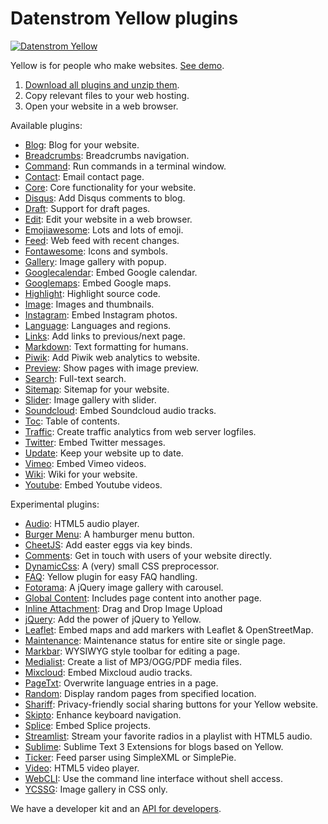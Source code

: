 Datenstrom Yellow plugins
=========================
[![Datenstrom Yellow](https://raw.githubusercontent.com/datenstrom/yellow-developers/master/media/images/datenstrom-yellow-en.jpg)](https://datenstrom.se/yellow/)

Yellow is for people who make websites. [See demo](https://developers.datenstrom.se/plugins/).

1. [Download all plugins and unzip them](https://github.com/datenstrom/yellow-plugins/archive/master.zip).  
2. Copy relevant files to your web hosting.  
3. Open your website in a web browser.

Available plugins:

* [Blog](https://github.com/datenstrom/yellow-plugins/tree/master/blog): 
  Blog for your website.
* [Breadcrumbs](https://github.com/datenstrom/yellow-plugins/tree/master/breadcrumbs): 
  Breadcrumbs navigation.
* [Command](https://github.com/datenstrom/yellow-plugins/tree/master/command): 
  Run commands in a terminal window.
* [Contact](https://github.com/datenstrom/yellow-plugins/tree/master/contact): 
  Email contact page.
* [Core](https://github.com/datenstrom/yellow-plugins/tree/master/core): 
  Core functionality for your website.
* [Disqus](https://github.com/datenstrom/yellow-plugins/tree/master/disqus): 
  Add Disqus comments to blog.
* [Draft](https://github.com/datenstrom/yellow-plugins/tree/master/draft): 
  Support for draft pages.
* [Edit](https://github.com/datenstrom/yellow-plugins/tree/master/edit): 
  Edit your website in a web browser.
* [Emojiawesome](https://github.com/datenstrom/yellow-plugins/tree/master/emojiawesome): 
  Lots and lots of emoji.
* [Feed](https://github.com/datenstrom/yellow-plugins/tree/master/feed): 
  Web feed with recent changes.
* [Fontawesome](https://github.com/datenstrom/yellow-plugins/tree/master/fontawesome): 
  Icons and symbols.
* [Gallery](https://github.com/datenstrom/yellow-plugins/tree/master/gallery): 
  Image gallery with popup.
* [Googlecalendar](https://github.com/datenstrom/yellow-plugins/tree/master/googlecalendar): 
  Embed Google calendar.
* [Googlemaps](https://github.com/datenstrom/yellow-plugins/tree/master/googlemaps): 
  Embed Google maps.
* [Highlight](https://github.com/datenstrom/yellow-plugins/tree/master/highlight): 
  Highlight source code.
* [Image](https://github.com/datenstrom/yellow-plugins/tree/master/image): 
  Images and thumbnails.
* [Instagram](https://github.com/datenstrom/yellow-plugins/tree/master/instagram): 
  Embed Instagram photos.
* [Language](https://github.com/datenstrom/yellow-plugins/tree/master/language): 
  Languages and regions.
* [Links](https://github.com/datenstrom/yellow-plugins/tree/master/links): 
  Add links to previous/next page.
* [Markdown](https://github.com/datenstrom/yellow-plugins/tree/master/markdown): 
  Text formatting for humans.
* [Piwik](https://github.com/datenstrom/yellow-plugins/tree/master/piwik): 
  Add Piwik web analytics to website.
* [Preview](https://github.com/datenstrom/yellow-plugins/tree/master/preview): 
  Show pages with image preview.
* [Search](https://github.com/datenstrom/yellow-plugins/tree/master/search): 
  Full-text search.
* [Sitemap](https://github.com/datenstrom/yellow-plugins/tree/master/sitemap): 
  Sitemap for your website.
* [Slider](https://github.com/datenstrom/yellow-plugins/tree/master/slider): 
  Image gallery with slider.
* [Soundcloud](https://github.com/datenstrom/yellow-plugins/tree/master/soundcloud): 
  Embed Soundcloud audio tracks.
* [Toc](https://github.com/datenstrom/yellow-plugins/tree/master/toc): 
  Table of contents.
* [Traffic](https://github.com/datenstrom/yellow-plugins/tree/master/traffic): 
  Create traffic analytics from web server logfiles.
* [Twitter](https://github.com/datenstrom/yellow-plugins/tree/master/twitter): 
  Embed Twitter messages.
* [Update](https://github.com/datenstrom/yellow-plugins/tree/master/update): 
  Keep your website up to date.
* [Vimeo](https://github.com/datenstrom/yellow-plugins/tree/master/vimeo): 
  Embed Vimeo videos.
* [Wiki](https://github.com/datenstrom/yellow-plugins/tree/master/wiki): 
  Wiki for your website.
* [Youtube](https://github.com/datenstrom/yellow-plugins/tree/master/youtube): 
  Embed Youtube videos.

Experimental plugins:

* [Audio](https://github.com/schulle4u/yellow-plugin-audio):
  HTML5 audio player.
* [Burger Menu](https://github.com/richi/yellow-plugin-burger-menu): 
  A hamburger menu button.
* [CheetJS](https://github.com/nogginfuel/yellow-plugin-cheetjs): 
  Add easter eggs via key binds.
* [Comments](https://github.com/nasendackel/yellow-comments):
  Get in touch with users of your website directly.
* [DynamicCss](https://github.com/richi/yellow-plugin-dynamiccss):
  A (very) small CSS preprocessor.
* [FAQ](https://github.com/richi/yellow-plugin-faq):
  Yellow plugin for easy FAQ handling.
* [Fotorama](https://github.com/nogginfuel/yellow-plugin-fotorama): 
  A jQuery image gallery with carousel.
* [Global Content](https://github.com/schulle4u/yellow-plugin-global): 
  Includes page content into another page.
* [Inline Attachment](https://github.com/nibreh/yellow-plugin-inline-attachment): 
  Drag and Drop Image Upload
* [jQuery](https://github.com/nogginfuel/yellow-plugin-jquery):
  Add the power of jQuery to Yellow.
* [Leaflet](https://github.com/nibreh/yellow-plugin-leaflet): 
  Embed maps and add markers with Leaflet & OpenStreetMap.
* [Maintenance](https://github.com/nogginfuel/yellow-plugin-maintenance):
  Maintenance status for entire site or single page.
* [Markbar](https://github.com/nibreh/yellow-plugin-markbar):
  WYSIWYG style toolbar for editing a page.
* [Medialist](https://github.com/nibreh/yellow-plugin-medialist):
  Create a list of MP3/OGG/PDF media files.
* [Mixcloud](https://github.com/SAMY2K/yellow-plugin-mixcloud): 
  Embed Mixcloud audio tracks.
* [PageTxt](https://github.com/richi/yellow-plugin-pagetxt):
  Overwrite language entries in a page.
* [Random](https://github.com/schulle4u/yellow-plugin-random): 
  Display random pages from specified location.
* [Shariff](https://github.com/schulle4u/yellow-plugin-shariff):
  Privacy-friendly social sharing buttons for your Yellow website.
* [Skipto](https://github.com/schulle4u/yellow-plugin-skipto):
  Enhance keyboard navigation.
* [Splice](https://github.com/SAMY2K/yellow-plugin-splice): 
  Embed Splice projects.
* [Streamlist](https://github.com/nibreh/yellow-plugin-streamlist):
  Stream your favorite radios in a playlist with HTML5 audio.
* [Sublime](https://github.com/nashv/YellowBlogExtensions):
  Sublime Text 3 Extensions for blogs based on Yellow.
* [Ticker](https://github.com/schulle4u/yellow-plugin-ticker): 
  Feed parser using SimpleXML or SimplePie.
* [Video](https://github.com/nibreh/yellow-plugin-video): 
  HTML5 video player.
* [WebCLI](https://github.com/richi/yellow-plugin-cli):
  Use the command line interface without shell access.
* [YCSSG](https://github.com/dieli/yellow-extension-ycssg):
  Image gallery in CSS only.

We have a developer kit and an [API for developers](https://developers.datenstrom.se/help/api).

